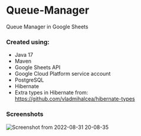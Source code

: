 # Queue-Manager
Queue Manager in Google Sheets
  
### Created using:  
- Java 17
- Maven
- Google Sheets API
- Google Cloud Platform service account
- PostgreSQL
- Hibernate
- Extra types in Hibernate from: https://github.com/vladmihalcea/hibernate-types  

### Screenshots  
![Screenshot from 2022-08-31 20-08-35](https://user-images.githubusercontent.com/110092103/187738702-4b3d1fd2-6f3b-45dd-9f50-b2d007e32835.png)
